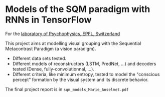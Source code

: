 # Models of the SQM paradigm with RNNs in TensorFlow
For the [laboratory of Psychophysics, EPFL, Switzerland](https://www.epfl.ch/labs/lpsy/) 


This project aims at modelling visual grouping with the Sequential Metacontrast Paradigm (a vision paradigm).

- Different data sets tested.
- Different models of reconstructors (LSTM, PredNet, ...) and decoders tested (Dense, fully-convolutionnal, ...). 
- Different criteria, like minimum entropy, tested to model the "conscious percept" formation by the visual system and its discrete behavior.

The final project report is in ```sqm_models_Marie_Anselmet.pdf```
